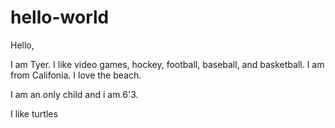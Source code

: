 # hello-world

Hello,

I am Tyer. I like video games, hockey, football, baseball, and basketball.
I am from Califonia. I love the beach.

I am an only child and i am 6'3.

I like turtles
